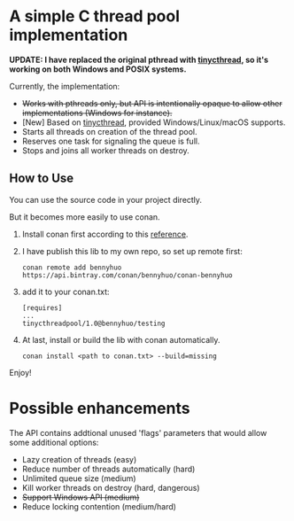# A simple C thread pool implementation

**UPDATE: I have replaced the original pthread with [tinycthread](https://github.com/tinycthread/tinycthread), so it's working on both Windows and POSIX systems.**

Currently, the implementation:
 * ~~Works with pthreads only, but API is intentionally opaque to allow other implementations (Windows for instance).~~
 * [New] Based on [tinycthread](https://github.com/tinycthread/tinycthread), provided Windows/Linux/macOS supports.
 * Starts all threads on creation of the thread pool.
 * Reserves one task for signaling the queue is full.
 * Stops and joins all worker threads on destroy.

## How to Use

You can use the source code in your project directly. 

But it becomes more easily to use conan. 

1. Install conan first according to this [reference](https://docs.conan.io/en/latest/installation.html).
2. I have publish this lib to my own repo, so set up remote first:

   ```
   conan remote add bennyhuo https://api.bintray.com/conan/bennyhuo/conan-bennyhuo
   ```

3. add it to your conan.txt:

   ```
   [requires]
   ...
   tinycthreadpool/1.0@bennyhuo/testing

   ```

4. At last, install or build the lib with conan automatically.

   ```
   conan install <path to conan.txt> --build=missing
   ```

Enjoy!


Possible enhancements
=====================

The API contains addtional unused 'flags' parameters that would allow
some additional options:

 * Lazy creation of threads (easy)
 * Reduce number of threads automatically (hard)
 * Unlimited queue size (medium)
 * Kill worker threads on destroy (hard, dangerous)
 * ~~Support Windows API (medium)~~
 * Reduce locking contention (medium/hard)
